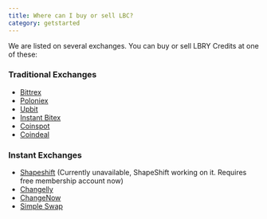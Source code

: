 ```yaml
---
title: Where can I buy or sell LBC?
category: getstarted
---
```


We are listed on several exchanges. You can buy or sell LBRY Credits at one of these:

### Traditional Exchanges
- [Bittrex](https://bittrex.com/Market/Index?MarketName=BTC-LBC)
- [Poloniex](https://poloniex.com/exchange#btc_lbc)
- [Upbit](https://upbit.com/exchange?code=CRIX.UPBIT.BTC-LBC)
- [Instant Bitex](https://instantbitex.com)
- [Coinspot](https://www.coinspot.com.au/buy/lbc)
- [Coindeal](https://frontend.coindeal.com/market/trade.html?pair=LBC/BTC)

### Instant Exchanges
- [Shapeshift](https://shapeshift.io) (Currently unavailable, ShapeShift working on it. Requires free membership account now)
- [Changelly](https://changelly.com/exchange/BTC/LBC/1)
- [ChangeNow](https://changenow.io/exchange?amount=1&from=btc&to=lbc)
- [Simple Swap](https://simpleswap.io)
